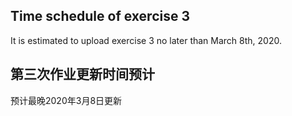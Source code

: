 ## Time schedule of exercise 3

It is estimated to upload exercise 3 no later than March 8th, 2020.


## 第三次作业更新时间预计

预计最晚2020年3月8日更新
